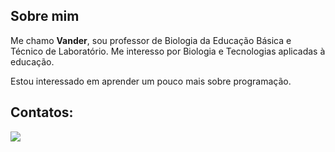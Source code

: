 ## Sobre mim
Me chamo **Vander**, sou professor de Biologia da Educação Básica e Técnico de Laboratório.
Me interesso por Biologia e Tecnologias aplicadas à educação.

Estou interessado em aprender um pouco mais sobre programação.

## Contatos:
</a><a href = "vander.alves@escola.pr.gov.br"><img src="https://img.shields.io/badge/Gmail-D14836?style=for-the-badge&logo=gmail&logoColor=white" target="_blank">
